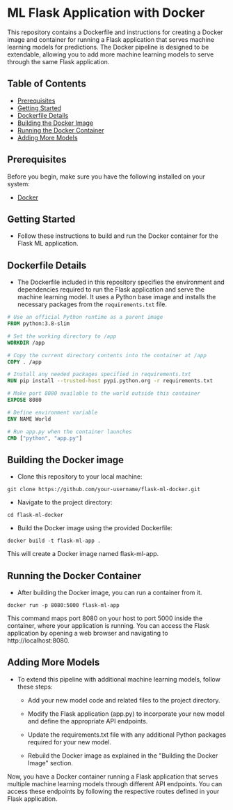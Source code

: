 # ML Flask Application with Docker

This repository contains a Dockerfile and instructions for creating a Docker image and container for running a Flask application that serves machine learning models for predictions. The Docker pipeline is designed to be extendable, allowing you to add more machine learning models to serve through the same Flask application.

## Table of Contents
- [Prerequisites](#prerequisites)
- [Getting Started](#getting-started)
- [Dockerfile Details](#dockerfile-details)
- [Building the Docker Image](#building-the-docker-image)
- [Running the Docker Container](#running-the-docker-container)
- [Adding More Models](#adding-more-models)

## Prerequisites
Before you begin, make sure you have the following installed on your system:
- [Docker](https://www.docker.com/get-started)

## Getting Started
- Follow these instructions to build and run the Docker container for the Flask ML application.

## Dockerfile Details
- The Dockerfile included in this repository specifies the environment and dependencies required to run the Flask application and serve the machine learning model. It uses a Python base image and installs the necessary packages from the `requirements.txt` file.

```dockerfile
# Use an official Python runtime as a parent image
FROM python:3.8-slim

# Set the working directory to /app
WORKDIR /app

# Copy the current directory contents into the container at /app
COPY . /app

# Install any needed packages specified in requirements.txt
RUN pip install --trusted-host pypi.python.org -r requirements.txt

# Make port 8080 available to the world outside this container
EXPOSE 8080

# Define environment variable
ENV NAME World

# Run app.py when the container launches
CMD ["python", "app.py"]
```

## Building the Docker image

- Clone this repository to your local machine:
```
git clone https://github.com/your-username/flask-ml-docker.git
```

- Navigate to the project directory:

```
cd flask-ml-docker
```
- Build the Docker image using the provided Dockerfile:

```
docker build -t flask-ml-app .
```

This will create a Docker image named flask-ml-app.

## Running the Docker Container
- After building the Docker image, you can run a container from it.

```
docker run -p 8080:5000 flask-ml-app
```

This command maps port 8080 on your host to port 5000 inside the container, where your application is running. You can access the Flask application by opening a web browser and navigating to http://localhost:8080.

## Adding More Models
- To extend this pipeline with additional machine learning models, follow these steps:

    - Add your new model code and related files to the project directory.

    - Modify the Flask application (app.py) to incorporate your new model and define the appropriate API endpoints.

    - Update the requirements.txt file with any additional Python packages required for your new model.

    - Rebuild the Docker image as explained in the "Building the Docker Image" section.

Now, you have a Docker container running a Flask application that serves multiple machine learning models through different API endpoints. You can access these endpoints by following the respective routes defined in your Flask application.

